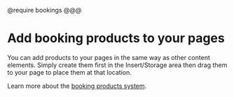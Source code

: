 @require bookings
@@@
# Add booking products to your pages

You can add products to your pages in the same way as other content elements. Simply create them first in the Insert/Storage area then drag them to your page to place them at that location. 

Learn more about the [booking products system](#booking-products-overview).